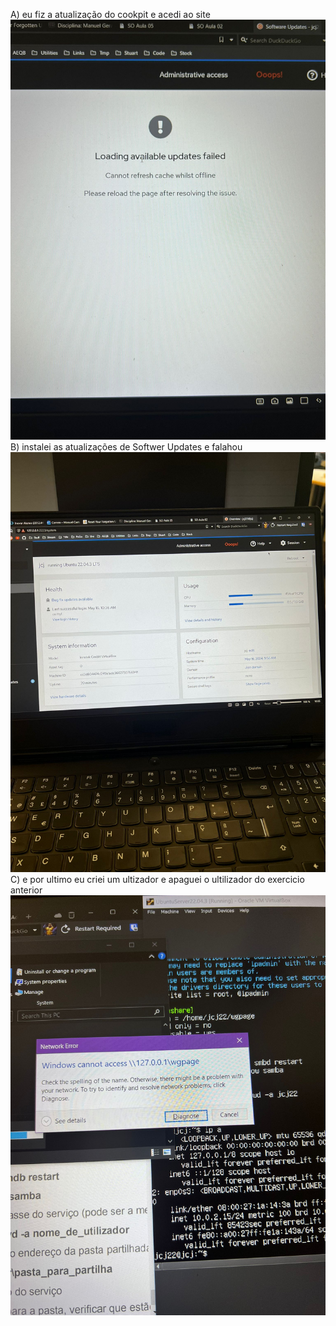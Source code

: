 A) eu fiz a atualização do cookpit e acedi ao site 
![imagem](<image 2.jpg>)
B) instalei as atualizações de Softwer Updates e falahou
![imagem](<image 3.jpg>)
C) e por ultimo eu criei um ultizador e apaguei o ultilizador do exercicio anterior
![imagem](<image 8.jpg>)
